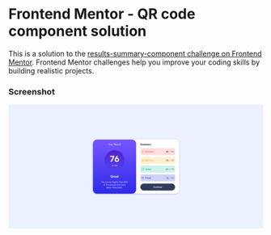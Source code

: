 # Frontend Mentor - QR code component solution

This is a solution to the [results-summary-component challenge on Frontend Mentor](https://www.frontendmentor.io/challenges/results-summary-component-CE_K6s0maV). Frontend Mentor challenges help you improve your coding skills by building realistic projects. 

### Screenshot
![](./screenshots/screenshot.png)
